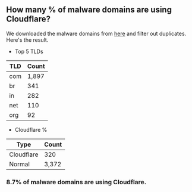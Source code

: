 ## How many % of malware domains are using Cloudflare?


We downloaded the malware domains from [here](https://urlhaus.abuse.ch) and filter out duplicates.
Here's the result.


[//]: # (start replacement)


- Top 5 TLDs

| TLD | Count |
| --- | --- |
| com | 1,897 |
| br | 341 |
| in | 282 |
| net | 110 |
| org | 92 |


- Cloudflare %

| Type | Count |
| --- | --- |
| Cloudflare | 320 |
| Normal | 3,372 |


### 8.7% of malware domains are using Cloudflare.